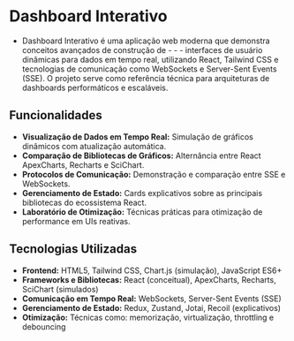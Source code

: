 # Dashboard Interativo

  - Dashboard Interativo é uma aplicação web moderna que demonstra conceitos avançados de construção de - - -  interfaces de usuário dinâmicas para dados em tempo real, utilizando React, Tailwind CSS e tecnologias de comunicação como WebSockets e Server-Sent Events (SSE). O projeto serve como referência técnica para arquiteturas de dashboards performáticos e escaláveis.

## Funcionalidades

   - **Visualização de Dados em Tempo Real:** Simulação de gráficos dinâmicos com atualização automática.
   - **Comparação de Bibliotecas de Gráficos:** Alternância entre React ApexCharts, Recharts e SciChart.
   - **Protocolos de Comunicação:** Demonstração e comparação entre SSE e WebSockets.
   - **Gerenciamento de Estado:** Cards explicativos sobre as principais bibliotecas do ecossistema React.
   - **Laboratório de Otimização:** Técnicas práticas para otimização de performance em UIs reativas.

## Tecnologias Utilizadas

  - **Frontend:** HTML5, Tailwind CSS, Chart.js (simulação), JavaScript ES6+
  - **Frameworks e Bibliotecas:** React (conceitual), ApexCharts, Recharts, SciChart (simulados)
  - **Comunicação em Tempo Real:** WebSockets, Server-Sent Events (SSE)
  - **Gerenciamento de Estado:** Redux, Zustand, Jotai, Recoil (explicativos)
  - **Otimização:** Técnicas como: memorização, virtualização, throttling e debouncing